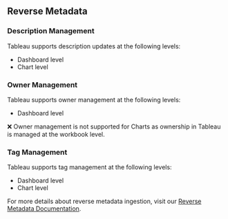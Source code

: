 ## Reverse Metadata

### Description Management

Tableau supports description updates at the following levels:
- Dashboard level
- Chart level

### Owner Management

Tableau supports owner management at the following levels:
- Dashboard level

❌ Owner management is not supported for Charts as ownership in Tableau is managed at the workbook level.

### Tag Management

Tableau supports tag management at the following levels:
- Dashboard level
- Chart level

For more details about reverse metadata ingestion, visit our [Reverse Metadata Documentation](/applications/reverse-metadata).
